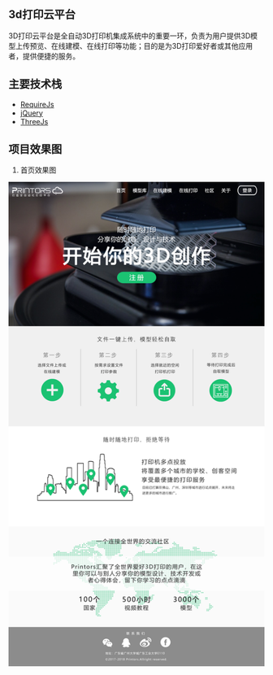 ## 3d打印云平台
   3D打印云平台是全自动3D打印机集成系统中的重要一环，负责为用户提供3D模型上传预览、在线建模、在线打印等功能；目的是为3D打印爱好者或其他应用者，提供便捷的服务。

## 主要技术栈
* [RequireJs](http://www.requirejs.cn/docs/start.html#get)
* [jQuery](https://www.jquery123.com/)
* [ThreeJs](https://threejs.org/)
## 项目效果图
   1. 首页效果图
   
   ![首页效果图](./src/assets/images/layout.jpg "首页效果图")
    
